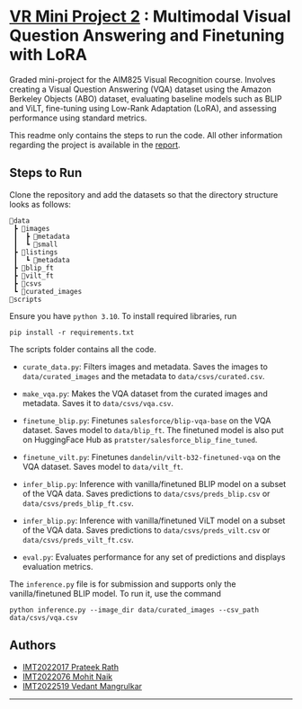# [VR Mini Project 2](https://github.com/mohit065/VR_Project2_MohitNaik_IMT2022076) : Multimodal Visual Question Answering and Finetuning with LoRA

Graded mini-project for the AIM825 Visual Recognition course. Involves creating a Visual Question Answering (VQA) dataset using the Amazon Berkeley Objects (ABO) dataset, evaluating baseline models such as BLIP and ViLT, fine-tuning using Low-Rank Adaptation (LoRA), and assessing performance using standard metrics.

This readme only contains the steps to run the code. All other information regarding the project is available in the [report](report.pdf).

## Steps to Run

Clone the repository and add the datasets so that the directory structure looks as follows:

```none
📂data
 ┣ 📂images
 ┃  ┣ 📂metadata
 ┃  ┗ 📂small
 ┣ 📂listings
 ┃  ┗ 📂metadata
 ┣ 📂blip_ft
 ┣ 📂vilt_ft
 ┣ 📂csvs
 ┗ 📂curated_images
📂scripts
```

Ensure you have `python 3.10`. To install required libraries, run

```none
pip install -r requirements.txt
```

The scripts folder contains all the code.

- `curate_data.py`: Filters images and metadata. Saves the images to `data/curated_images` and the metadata to `data/csvs/curated.csv`.
  
- `make_vqa.py`: Makes the VQA dataset from the curated images and metadata. Saves it to `data/csvs/vqa.csv`.
  
- `finetune_blip.py`: Finetunes `salesforce/blip-vqa-base` on the VQA dataset. Saves model to `data/blip_ft`. The finetuned model is also put on HuggingFace Hub as `pratster/salesforce_blip_fine_tuned`.
  
- `finetune_vilt.py`: Finetunes `dandelin/vilt-b32-finetuned-vqa` on the VQA dataset. Saves model to `data/vilt_ft`.
  
- `infer_blip.py`: Inference with vanilla/finetuned BLIP model on a subset of the VQA data. Saves predictions to `data/csvs/preds_blip.csv` or `data/csvs/preds_blip_ft.csv`.
  
- `infer_blip.py`: Inference with vanilla/finetuned ViLT model on a subset of the VQA data. Saves predictions to `data/csvs/preds_vilt.csv` or `data/csvs/preds_vilt_ft.csv`.
  
- `eval.py`: Evaluates performance for any set of predictions and displays evaluation metrics.

The `inference.py` file is for submission and supports only the vanilla/finetuned BLIP model. To run it, use the command

```
python inference.py --image_dir data/curated_images --csv_path data/csvs/vqa.csv
```

## Authors

- [IMT2022017 Prateek Rath](https://github.com/prateek-rath)
- [IMT2022076 Mohit Naik](https://github.com/mohit065)
- [IMT2022519 Vedant Mangrulkar](https://github.com/MVedant21)

---
